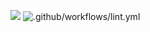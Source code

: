 <a href="https://codeclimate.com/github/alexandertolchinsky/backend-project-lvl1/maintainability"><img src="https://api.codeclimate.com/v1/badges/155724e7ffd61dc3c6fc/maintainability" /></a>
![.github/workflows/lint.yml](https://github.com/alexandertolchinsky/backend-project-lvl1/workflows/.github/workflows/runLinter.yml/badge.svg)

